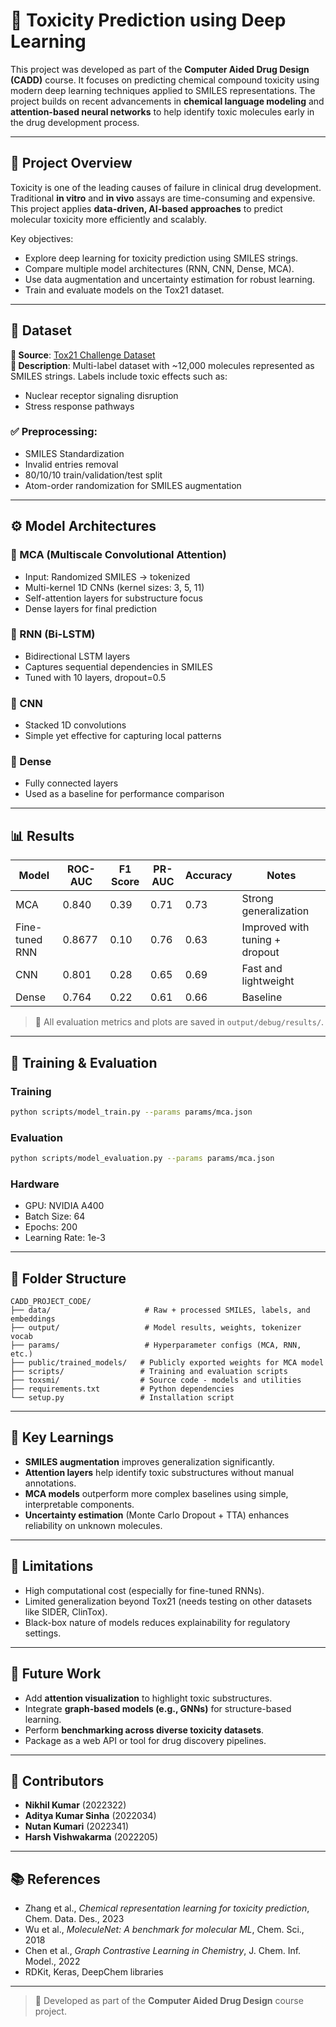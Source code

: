# 🧪 Toxicity Prediction using Deep Learning

This project was developed as part of the **Computer Aided Drug Design (CADD)** course. It focuses on predicting chemical compound toxicity using modern deep learning techniques applied to SMILES representations. The project builds on recent advancements in **chemical language modeling** and **attention-based neural networks** to help identify toxic molecules early in the drug development process.

---

## 📌 Project Overview

Toxicity is one of the leading causes of failure in clinical drug development. Traditional **in vitro** and **in vivo** assays are time-consuming and expensive. This project applies **data-driven, AI-based approaches** to predict molecular toxicity more efficiently and scalably.

Key objectives:
- Explore deep learning for toxicity prediction using SMILES strings.
- Compare multiple model architectures (RNN, CNN, Dense, MCA).
- Use data augmentation and uncertainty estimation for robust learning.
- Train and evaluate models on the Tox21 dataset.

---

## 🧬 Dataset

**📁 Source**: [Tox21 Challenge Dataset](https://tripod.nih.gov/tox21/challenge/)  
**🧪 Description**: Multi-label dataset with ~12,000 molecules represented as SMILES strings. Labels include toxic effects such as:
- Nuclear receptor signaling disruption
- Stress response pathways

### ✅ Preprocessing:
- SMILES Standardization
- Invalid entries removal
- 80/10/10 train/validation/test split
- Atom-order randomization for SMILES augmentation

---

## ⚙️ Model Architectures

### 🔸 MCA (Multiscale Convolutional Attention)
- Input: Randomized SMILES → tokenized
- Multi-kernel 1D CNNs (kernel sizes: 3, 5, 11)
- Self-attention layers for substructure focus
- Dense layers for final prediction

### 🔹 RNN (Bi-LSTM)
- Bidirectional LSTM layers
- Captures sequential dependencies in SMILES
- Tuned with 10 layers, dropout=0.5

### 🔹 CNN
- Stacked 1D convolutions
- Simple yet effective for capturing local patterns

### 🔹 Dense
- Fully connected layers
- Used as a baseline for performance comparison

---

## 📊 Results

| Model     | ROC-AUC | F1 Score | PR-AUC | Accuracy | Notes                             |
|-----------|---------|----------|--------|----------|-----------------------------------|
| MCA       | 0.840   | 0.39     | 0.71   | 0.73     | Strong generalization             |
| Fine-tuned RNN | 0.8677  | 0.10     | 0.76   | 0.63     | Improved with tuning + dropout    |
| CNN       | 0.801   | 0.28     | 0.65   | 0.69     | Fast and lightweight              |
| Dense     | 0.764   | 0.22     | 0.61   | 0.66     | Baseline                          |

> 📂 All evaluation metrics and plots are saved in `output/debug/results/`.

---

## 🔄 Training & Evaluation

### Training
```bash
python scripts/model_train.py --params params/mca.json
```

### Evaluation
```bash
python scripts/model_evaluation.py --params params/mca.json
```

### Hardware
- GPU: NVIDIA A400
- Batch Size: 64
- Epochs: 200
- Learning Rate: 1e-3

---

## 📁 Folder Structure

```
CADD_PROJECT_CODE/
├── data/                     # Raw + processed SMILES, labels, and embeddings
├── output/                   # Model results, weights, tokenizer vocab
├── params/                   # Hyperparameter configs (MCA, RNN, etc.)
├── public/trained_models/   # Publicly exported weights for MCA model
├── scripts/                 # Training and evaluation scripts
├── toxsmi/                  # Source code - models and utilities
├── requirements.txt         # Python dependencies
└── setup.py                 # Installation script
```

---

## 🧠 Key Learnings

- **SMILES augmentation** improves generalization significantly.
- **Attention layers** help identify toxic substructures without manual annotations.
- **MCA models** outperform more complex baselines using simple, interpretable components.
- **Uncertainty estimation** (Monte Carlo Dropout + TTA) enhances reliability on unknown molecules.

---

## 🚧 Limitations

- High computational cost (especially for fine-tuned RNNs).
- Limited generalization beyond Tox21 (needs testing on other datasets like SIDER, ClinTox).
- Black-box nature of models reduces explainability for regulatory settings.

---

## 🌱 Future Work

- Add **attention visualization** to highlight toxic substructures.
- Integrate **graph-based models (e.g., GNNs)** for structure-based learning.
- Perform **benchmarking across diverse toxicity datasets**.
- Package as a web API or tool for drug discovery pipelines.

---

## 🤝 Contributors

- **Nikhil Kumar** (2022322)  
- **Aditya Kumar Sinha** (2022034)  
- **Nutan Kumari** (2022341)  
- **Harsh Vishwakarma** (2022205)

---

## 📚 References

- Zhang et al., *Chemical representation learning for toxicity prediction*, Chem. Data. Des., 2023  
- Wu et al., *MoleculeNet: A benchmark for molecular ML*, Chem. Sci., 2018  
- Chen et al., *Graph Contrastive Learning in Chemistry*, J. Chem. Inf. Model., 2022  
- RDKit, Keras, DeepChem libraries

---

> 🔬 Developed as part of the **Computer Aided Drug Design** course project.
